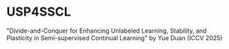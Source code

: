 # USP4SSCL
"Divide-and-Conquer for Enhancing Unlabeled Learning, Stability, and Plasticity in Semi-supervised Continual Learning" by Yue Duan (ICCV 2025)
